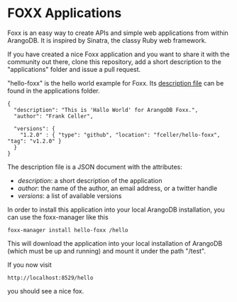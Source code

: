 FOXX Applications
=================

Foxx is an easy way to create APIs and simple web applications from
within ArangoDB. It is inspired by Sinatra, the classy Ruby web
framework.

If you have created a nice Foxx application and you want to share it with
the community out there, clone this repository, add a short description
to the "applications" folder and issue a pull request.

"hello-foxx" is the hello world example for Foxx. Its 
[description file](https://github.com/triAGENS/foxx-apps/blob/master/applications/hello-foxx.json)
can be found in the applications folder.

    {
      "description": "This is 'Hallo World' for ArangoDB Foxx.",
      "author": "Frank Celler",

      "versions": {
        "1.2.0" : { "type": "github", "location": "fceller/hello-foxx", "tag": "v1.2.0" }
      }
    }

The description file is a JSON document with the attributes:

* *description*: a short description of the application
* *author*: the name of the author, an email address, or a twitter handle
* *versions*: a list of available versions

In order to install this application into your local ArangoDB
installation, you can use the foxx-manager like this

    foxx-manager install hello-foxx /hello

This will download the application into your local installation of
ArangoDB (which must be up and running) and mount it under the path
"/test".

If you now visit

    http://localhost:8529/hello

you should see a nice fox.
